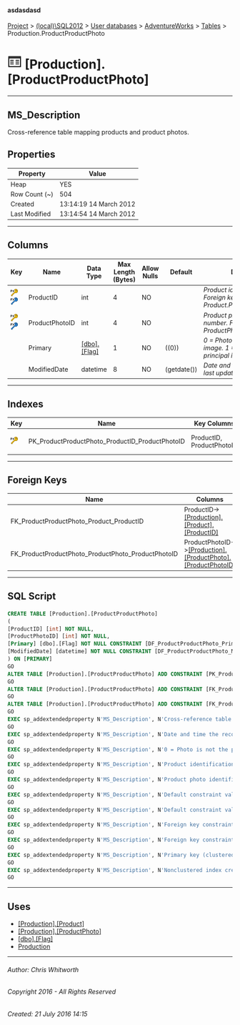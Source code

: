 #### asdasdasd

[Project](../../../../index.md) > [(local)\\SQL2012](../../../index.md) > [User databases](../../index.md) > [AdventureWorks](../index.md) > [Tables](Tables.md) > Production.ProductProductPhoto

# ![Tables](../../../../Images/Table32.png) [Production].[ProductProductPhoto]

---

## <a name="#description"></a>MS_Description

Cross-reference table mapping products and product photos.

## <a name="#properties"></a>Properties

| Property | Value |
|---|---|
| Heap | YES |
| Row Count (~) | 504 |
| Created | 13:14:19 14 March 2012 |
| Last Modified | 13:14:54 14 March 2012 |


---

## <a name="#columns"></a>Columns

| Key | Name | Data Type | Max Length (Bytes) | Allow Nulls | Default | Description |
|---|---|---|---|---|---|---|
| [![Primary Key PK_ProductProductPhoto_ProductID_ProductPhotoID: ProductID\ProductPhotoID](../../../../Images/pk.png)](#indexes)[![Foreign Keys FK_ProductProductPhoto_Product_ProductID: [Production].[Product].ProductID](../../../../Images/fk.png)](#foreignkeys) | ProductID | int | 4 | NO |  | _Product identification number. Foreign key to Product.ProductID._ |
| [![Primary Key PK_ProductProductPhoto_ProductID_ProductPhotoID: ProductID\ProductPhotoID](../../../../Images/pk.png)](#indexes)[![Foreign Keys FK_ProductProductPhoto_ProductPhoto_ProductPhotoID: [Production].[ProductPhoto].ProductPhotoID](../../../../Images/fk.png)](#foreignkeys) | ProductPhotoID | int | 4 | NO |  | _Product photo identification number. Foreign key to ProductPhoto.ProductPhotoID._ |
|  | Primary | [[dbo].[Flag]](../Programmability/Types/User-Defined_Data_Types/Flag.md) | 1 | NO | ((0)) | _0 = Photo is not the principal image. 1 = Photo is the principal image._ |
|  | ModifiedDate | datetime | 8 | NO | (getdate()) | _Date and time the record was last updated._ |


---

## <a name="#indexes"></a>Indexes

| Key | Name | Key Columns | Unique | Description |
|---|---|---|---|---|
| [![Primary Key PK_ProductProductPhoto_ProductID_ProductPhotoID: ProductID\ProductPhotoID](../../../../Images/pk.png)](#indexes) | PK_ProductProductPhoto_ProductID_ProductPhotoID | ProductID, ProductPhotoID | YES | _Primary key (clustered) constraint_ |


---

## <a name="#foreignkeys"></a>Foreign Keys

| Name | Columns | Description |
|---|---|---|
| FK_ProductProductPhoto_Product_ProductID | ProductID->[[Production].[Product].[ProductID]](Product.md) | _Foreign key constraint referencing Product.ProductID._ |
| FK_ProductProductPhoto_ProductPhoto_ProductPhotoID | ProductPhotoID->[[Production].[ProductPhoto].[ProductPhotoID]](ProductPhoto.md) | _Foreign key constraint referencing ProductPhoto.ProductPhotoID._ |


---

## <a name="#sqlscript"></a>SQL Script

```sql
CREATE TABLE [Production].[ProductProductPhoto]
(
[ProductID] [int] NOT NULL,
[ProductPhotoID] [int] NOT NULL,
[Primary] [dbo].[Flag] NOT NULL CONSTRAINT [DF_ProductProductPhoto_Primary] DEFAULT ((0)),
[ModifiedDate] [datetime] NOT NULL CONSTRAINT [DF_ProductProductPhoto_ModifiedDate] DEFAULT (getdate())
) ON [PRIMARY]
GO
ALTER TABLE [Production].[ProductProductPhoto] ADD CONSTRAINT [PK_ProductProductPhoto_ProductID_ProductPhotoID] PRIMARY KEY NONCLUSTERED  ([ProductID], [ProductPhotoID]) ON [PRIMARY]
GO
ALTER TABLE [Production].[ProductProductPhoto] ADD CONSTRAINT [FK_ProductProductPhoto_Product_ProductID] FOREIGN KEY ([ProductID]) REFERENCES [Production].[Product] ([ProductID])
GO
ALTER TABLE [Production].[ProductProductPhoto] ADD CONSTRAINT [FK_ProductProductPhoto_ProductPhoto_ProductPhotoID] FOREIGN KEY ([ProductPhotoID]) REFERENCES [Production].[ProductPhoto] ([ProductPhotoID])
GO
EXEC sp_addextendedproperty N'MS_Description', N'Cross-reference table mapping products and product photos.', 'SCHEMA', N'Production', 'TABLE', N'ProductProductPhoto', NULL, NULL
GO
EXEC sp_addextendedproperty N'MS_Description', N'Date and time the record was last updated.', 'SCHEMA', N'Production', 'TABLE', N'ProductProductPhoto', 'COLUMN', N'ModifiedDate'
GO
EXEC sp_addextendedproperty N'MS_Description', N'0 = Photo is not the principal image. 1 = Photo is the principal image.', 'SCHEMA', N'Production', 'TABLE', N'ProductProductPhoto', 'COLUMN', N'Primary'
GO
EXEC sp_addextendedproperty N'MS_Description', N'Product identification number. Foreign key to Product.ProductID.', 'SCHEMA', N'Production', 'TABLE', N'ProductProductPhoto', 'COLUMN', N'ProductID'
GO
EXEC sp_addextendedproperty N'MS_Description', N'Product photo identification number. Foreign key to ProductPhoto.ProductPhotoID.', 'SCHEMA', N'Production', 'TABLE', N'ProductProductPhoto', 'COLUMN', N'ProductPhotoID'
GO
EXEC sp_addextendedproperty N'MS_Description', N'Default constraint value of GETDATE()', 'SCHEMA', N'Production', 'TABLE', N'ProductProductPhoto', 'CONSTRAINT', N'DF_ProductProductPhoto_ModifiedDate'
GO
EXEC sp_addextendedproperty N'MS_Description', N'Default constraint value of 0 (FALSE)', 'SCHEMA', N'Production', 'TABLE', N'ProductProductPhoto', 'CONSTRAINT', N'DF_ProductProductPhoto_Primary'
GO
EXEC sp_addextendedproperty N'MS_Description', N'Foreign key constraint referencing Product.ProductID.', 'SCHEMA', N'Production', 'TABLE', N'ProductProductPhoto', 'CONSTRAINT', N'FK_ProductProductPhoto_Product_ProductID'
GO
EXEC sp_addextendedproperty N'MS_Description', N'Foreign key constraint referencing ProductPhoto.ProductPhotoID.', 'SCHEMA', N'Production', 'TABLE', N'ProductProductPhoto', 'CONSTRAINT', N'FK_ProductProductPhoto_ProductPhoto_ProductPhotoID'
GO
EXEC sp_addextendedproperty N'MS_Description', N'Primary key (clustered) constraint', 'SCHEMA', N'Production', 'TABLE', N'ProductProductPhoto', 'CONSTRAINT', N'PK_ProductProductPhoto_ProductID_ProductPhotoID'
GO
EXEC sp_addextendedproperty N'MS_Description', N'Nonclustered index created by a primary key constraint.', 'SCHEMA', N'Production', 'TABLE', N'ProductProductPhoto', 'INDEX', N'PK_ProductProductPhoto_ProductID_ProductPhotoID'
GO

```


---

## <a name="#uses"></a>Uses

* [[Production].[Product]](Product.md)
* [[Production].[ProductPhoto]](ProductPhoto.md)
* [[dbo].[Flag]](../Programmability/Types/User-Defined_Data_Types/Flag.md)
* [Production](../Security/Schemas/Production.md)


---

###### Author:  Chris Whitworth

###### Copyright 2016 - All Rights Reserved

###### Created: 21 July 2016 14:15

